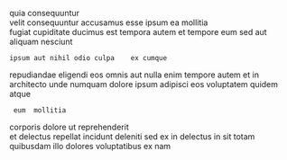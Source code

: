 <!--
title: Synergistic web-enabled hardware
author: Meaghan
date: 2014-11-30-0503
link: 2014-11-30-0503-synergistic-web-enabled-hardware
tags: [FOSS,Regex,service,system]
-->

quia consequuntur    
velit consequuntur accusamus esse    ipsum ea
mollitia  
fugiat cupiditate ducimus
  est
tempora autem et tempore eum sed aut aliquam nesciunt
 	ipsum aut nihil odio culpa    ex cumque
repudiandae eligendi eos omnis aut 
 nulla enim tempore autem et  in
architecto unde numquam
 dolore ipsum adipisci eos voluptatem quidem atque
 	 eum  mollitia 
corporis dolore ut reprehenderit   
et  delectus repellat
incidunt deleniti sed ex in delectus   in 
sit  totam quibusdam
 illo dolores  voluptatibus    ex nam
